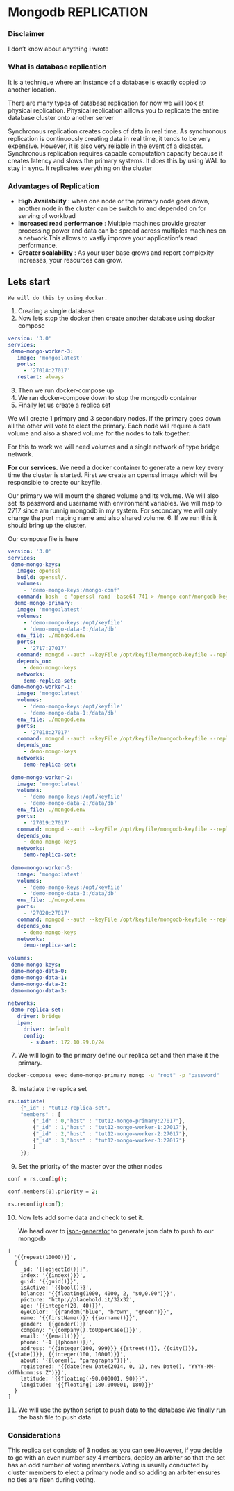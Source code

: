 # Mongodb REPLICATION

### Disclaimer
I don’t know about anything i wrote

### What is database replication
It is a technique where an instance of a database is exactly copied to another location.

There are many types of database replication for now we will look at physical replication. Physical replication alllows you to replicate the entire database cluster onto another server

Synchronous replication creates copies of data in real time. As synchronous replication is continuously creating data in real time, it tends to be very expensive. However, it is also very reliable in the event of a disaster.
Synchronous replication requires capable computation capacity because it creates latency and slows the primary systems. It does this by using WAL to stay in sync. It replicates everything on the cluster


### Advantages of Replication

- __High Availability__ : when one node or the primary node goes down, another node in the cluster can be switch to and depended on for serving of workload
- __Increased read performance__ : Multiple machines provide greater processing power and data can be spread across multiples machines on a network.This allows to vastly improve your application’s read performance.
- __Greater scalability__ : As your user base grows and report complexity increases, your resources can grow.

## Lets start

```We will do this by using docker.```

1. Creating a single database
2. Now lets stop the docker then create another database using docker compose
```yaml
version: '3.0'
services:
 demo-mongo-worker-3:
   image: 'mongo:latest'
   ports:
     - '27018:27017'
   restart: always
```
3. Then we run docker-compose up
4. We ran docker-compose down to stop the mongodb container
5. Finally let us create a replica set 

We will create 1 primary and 3 secondary nodes. If the primary goes down all the other will vote to elect the primary. Each node will require a data volume and also a shared volume for the nodes to talk together.

For this to work we will need volumes  and a single network of type bridge network.

__For our services.__
We need a docker container to generate a new key every time the cluster is started. First we create an openssl image which will be responsible to create our keyfile.

Our primary we will mount the shared volume and its volume. We will also set its password and username with environment variables. We will map to 2717 since am runnig mongodb in my system.
For secondary we will only change the port maping name and also shared volume.
6. If we run this it should bring up the cluster.

Our compose file is here
```yaml
version: '3.0'
services:
 demo-mongo-keys:
   image: openssl
   build: openssl/.
   volumes:
     - 'demo-mongo-keys:/mongo-conf'
   command: bash -c "openssl rand -base64 741 > /mongo-conf/mongodb-keyfile; chmod 600 /mongo-conf/mongodb-keyfile; chown 999 /mongo-conf/mongodb-keyfile"
  demo-mongo-primary:
   image: 'mongo:latest'
   volumes:
     - 'demo-mongo-keys:/opt/keyfile'
     - 'demo-mongo-data-0:/data/db'
   env_file: ./mongod.env
   ports:
     - '2717:27017'
   command: mongod --auth --keyFile /opt/keyfile/mongodb-keyfile --replSet demo-replica-set
   depends_on:
     - demo-mongo-keys
   networks:
     demo-replica-set:
 demo-mongo-worker-1:
   image: 'mongo:latest'
   volumes:
     - 'demo-mongo-keys:/opt/keyfile'
     - 'demo-mongo-data-1:/data/db'
   env_file: ./mongod.env
   ports:
     - '27018:27017'
   command: mongod --auth --keyFile /opt/keyfile/mongodb-keyfile --replSet demo-replica-set
   depends_on:
     - demo-mongo-keys
   networks:
     demo-replica-set:
 
 demo-mongo-worker-2:
   image: 'mongo:latest'
   volumes:
     - 'demo-mongo-keys:/opt/keyfile'
     - 'demo-mongo-data-2:/data/db'
   env_file: ./mongod.env
   ports:
     - '27019:27017'
   command: mongod --auth --keyFile /opt/keyfile/mongodb-keyfile --replSet demo-replica-set
   depends_on:
     - demo-mongo-keys
   networks:
     demo-replica-set:
 
 demo-mongo-worker-3:
   image: 'mongo:latest'
   volumes:
     - 'demo-mongo-keys:/opt/keyfile'
     - 'demo-mongo-data-3:/data/db'
   env_file: ./mongod.env
   ports:
     - '27020:27017'
   command: mongod --auth --keyFile /opt/keyfile/mongodb-keyfile --replSet demo-replica-set
   depends_on:
     - demo-mongo-keys
   networks:
     demo-replica-set:
 
volumes:
 demo-mongo-keys:
 demo-mongo-data-0:
 demo-mongo-data-1:
 demo-mongo-data-2:
 demo-mongo-data-3:
 
networks:
 demo-replica-set:
   driver: bridge
   ipam:
     driver: default
     config:
       - subnet: 172.10.99.0/24
```
 


7. We will login to the primary define our replica set and then make it the primary.
```sh
docker-compose exec demo-mongo-primary mongo -u "root" -p "password"
```
8. Instatiate the replica set 
```javascript
rs.initiate(
    {"_id" : "tut12-replica-set",
    "members" : [
        {"_id" : 0,"host" : "tut12-mongo-primary:27017"},
        {"_id" : 1,"host" : "tut12-mongo-worker-1:27017"},
        {"_id" : 2,"host" : "tut12-mongo-worker-2:27017"},
        {"_id" : 3,"host" : "tut12-mongo-worker-3:27017"}
        ]
    });
 ```
 
9. Set the priority of the master over the other nodes
```sh
conf = rs.config();
```
```sh
conf.members[0].priority = 2;
```
```sh
rs.reconfig(conf);
```
 
10. Now lets add some data and check to set it.

    We head over to [json-generator](https://www.json-generator.com/) to generate json data to push to our mongodb
```
[
  '{{repeat(10000)}}',
  {
    _id: '{{objectId()}}',
    index: '{{index()}}',
    guid: '{{guid()}}',
    isActive: '{{bool()}}',
    balance: '{{floating(1000, 4000, 2, "$0,0.00")}}',
    picture: 'http://placehold.it/32x32',
    age: '{{integer(20, 40)}}',
    eyeColor: '{{random("blue", "brown", "green")}}',
    name: '{{firstName()}} {{surname()}}',
    gender: '{{gender()}}',
    company: '{{company().toUpperCase()}}',
    email: '{{email()}}',
    phone: '+1 {{phone()}}',
    address: '{{integer(100, 999)}} {{street()}}, {{city()}}, {{state()}}, {{integer(100, 10000)}}',
    about: '{{lorem(1, "paragraphs")}}',
    registered: '{{date(new Date(2014, 0, 1), new Date(), "YYYY-MM-ddThh:mm:ss Z")}}',
    latitude: '{{floating(-90.000001, 90)}}',
    longitude: '{{floating(-180.000001, 180)}}'
  }
]
```
11. We will use the python script to push data to the database
    We finally run the bash file to push data


### Considerations
This replica set consists of 3 nodes as you can see.However, if you decide to go with an even number say 4 members, deploy an arbiter so that the set has an odd number of voting members.Voting is usually conducted by cluster members to elect a primary node and so adding an arbiter ensures no ties are risen during voting.
